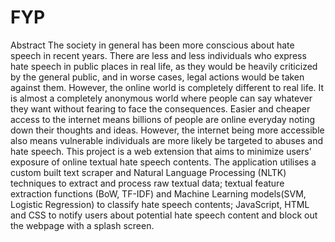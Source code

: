 # FYP
Abstract
The society in general has been more conscious about hate speech in recent years. There are less and less individuals who express hate speech in public places in real life, as they would be heavily criticized by the general public, and in worse cases, legal actions would be taken against them. However, the online world is completely different to real life. It is almost a completely anonymous world where people can say whatever they want without fearing to face the consequences. Easier and cheaper access to the internet means billions of people are online everyday noting down their thoughts and ideas. However, the internet being more accessible also means vulnerable individuals are more likely be targeted to abuses and hate speech.
This project is a web extension that aims to minimize users’ exposure of online textual hate speech contents. The application utilises a custom built text scraper and Natural Language Processing (NLTK) techniques to extract and process raw textual data; textual feature extraction functions (BoW, TF-IDF) and Machine Learning models(SVM, Logistic Regression) to classify hate speech contents; JavaScript, HTML and CSS to notify users about potential hate speech content and block out the webpage with a splash screen.
